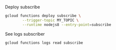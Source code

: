 Deploy subscribe
```bash
gcloud functions deploy subscribe \
        --trigger-topic MY_TOPIC \
        --runtime nodejs8 --entry-point=subscribe
```

See logs subscriber
```bash
gcloud functions logs read subscribe
```